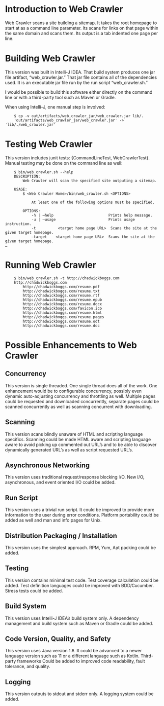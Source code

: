 # Introduction to Web Crawler
Web Crawler scans a site building a sitemap.  It takes the root homepage to
start at as a command line parameter.  Its scans for links on that page within
the same domain and scans them.  Its output is a tab indented one page per
line.

# Building Web Crawler
This version was built in Intelli-J IDEA.  That build system produces one jar
file artifact, “web_crawler.jar.”  That jar file contains all of the dependencies
used.  It is an executable jar file run by the run script “web_crawler.sh.”

I would be possible to build this software either directly on the command
line or with a third-party tool such as Maven or Gradle.

When using Intelli-J, one manual step is involved:
```
	$ cp -v out/artifacts/web_crawler_jar/web_crawler.jar lib/.
	'out/artifacts/web_crawler_jar/web_crawler.jar' -> 'lib/./web_crawler.jar'
```

# Testing Web Crawler
This version includes junit tests: {CommandLineTest, WebCrawlerTest}.
Manual testing may be done on the command line as well:
```
	$ bin/web_crawler.sh --help
    DESCRIPTION:
        Web Crawler will scan the specified site outputing a sitemap.

    USAGE:
        $ <Web Crawler Home>/bin/web_crawler.sh <OPTIONS>
    
            At least one of the following options must be specified.
    
        OPTIONS:
            -h | —help                         Prints help message.
            -u | —usage                        Prints usage instruction.
            -t          <target home page URL>  Scans the site at the given target homepage.
            —target    <target home page URL>  Scans the site at the given target homepage.
…
```

# Running Web Crawler
```
    $ bin/web_crawler.sh -t http://chadwickboggs.com
    http://chadwickboggs.com
    	http://chadwickboggs.com/resume.pdf
    	http://chadwickboggs.com/resume.txt
    	http://chadwickboggs.com/resume.rtf
    	http://chadwickboggs.com/resume.epub
    	http://chadwickboggs.com/resume.docx
    	http://chadwickboggs.com/favicon.ico
    	http://chadwickboggs.com/resume.html
    	http://chadwickboggs.com/resume.pages
    	http://chadwickboggs.com/resume.odt
    	http://chadwickboggs.com/resume.doc
```

# Possible Enhancements to Web Crawler
## Concurrency
This version is single threaded.  One single thread does all of the work.  One
enhancement would be to configurable concurrency, possibly even dynamic
auto-adjusting concurrency and throttling as well.  Multiple pages could be
requested and downloaded concurrently, separate pages could be scanned
concurrently as well as scanning concurrent with downloading.

## Scanning
This version scans blindly unaware of HTML and scripting language specifics.
Scanning could be made HTML aware and scripting language aware to avoid
picking up commented out URL’s and to be able to discover dynamically
generated URL’s as well as script requested URL’s.

## Asynchronous Networking
This version uses traditional request/response blocking I/O.  New I/O,
asynchronous, and event oriented I/O could be added.

## Run Script
This version uses a trivial run script.  It could be improved to provide more
information to the user during error conditions.  Platform portability could be
added as well and man and info pages for Unix.

## Distribution Packaging / Installation
This version uses the simplest approach.  RPM, Yum, Apt packing could be added.

## Testing
This version contains minimal test code.  Test coverage calculation could be 
added.  Test definition languages could be improved with BDD/Cucumber.
Stress tests could be added.

## Build System
This version uses Intelli-J IDEA’s build system only.  A dependency management
and build system such as Maven or Gradle could be added.

## Code Version, Quality, and Safety
This version uses Java version 1.8.  It could be advanced to a newer language
version such as 11 or a different language such as Kotlin.  Third-party frameworks
Could be added to improved code readability, fault tolerance, and quality.

## Logging
This version outputs to stdout and stderr only.  A logging system could be added.
